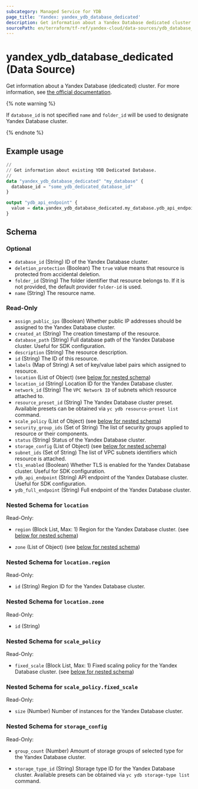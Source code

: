 ```yaml
---
subcategory: Managed Service for YDB
page_title: 'Yandex: yandex_ydb_database_dedicated'
description: Get information about a Yandex Database dedicated cluster.
sourcePath: en/terraform/tf-ref/yandex-cloud/data-sources/ydb_database_dedicated.md
---
```


# yandex_ydb_database_dedicated (Data Source)

Get information about a Yandex Database (dedicated) cluster. For more information, see [the official documentation](https://yandex.cloud/docs/ydb/concepts/serverless_and_dedicated).

{% note warning %}

If `database_id` is not specified `name` and `folder_id` will be used to designate Yandex Database cluster.

{% endnote %}


## Example usage

```terraform
//
// Get information about existing YDB Dedicated Database.
//
data "yandex_ydb_database_dedicated" "my_database" {
  database_id = "some_ydb_dedicated_database_id"
}

output "ydb_api_endpoint" {
  value = data.yandex_ydb_database_dedicated.my_database.ydb_api_endpoint
}
```

<!-- schema generated by tfplugindocs -->
## Schema

### Optional

- `database_id` (String) ID of the Yandex Database cluster.
- `deletion_protection` (Boolean) The `true` value means that resource is protected from accidental deletion.
- `folder_id` (String) The folder identifier that resource belongs to. If it is not provided, the default provider `folder-id` is used.
- `name` (String) The resource name.

### Read-Only

- `assign_public_ips` (Boolean) Whether public IP addresses should be assigned to the Yandex Database cluster.
- `created_at` (String) The creation timestamp of the resource.
- `database_path` (String) Full database path of the Yandex Database cluster. Useful for SDK configuration.
- `description` (String) The resource description.
- `id` (String) The ID of this resource.
- `labels` (Map of String) A set of key/value label pairs which assigned to resource.
- `location` (List of Object) (see [below for nested schema](#nestedatt--location))
- `location_id` (String) Location ID for the Yandex Database cluster.
- `network_id` (String) The `VPC Network ID` of subnets which resource attached to.
- `resource_preset_id` (String) The Yandex Database cluster preset. Available presets can be obtained via `yc ydb resource-preset list` command.
- `scale_policy` (List of Object) (see [below for nested schema](#nestedatt--scale_policy))
- `security_group_ids` (Set of String) The list of security groups applied to resource or their components.
- `status` (String) Status of the Yandex Database cluster.
- `storage_config` (List of Object) (see [below for nested schema](#nestedatt--storage_config))
- `subnet_ids` (Set of String) The list of VPC subnets identifiers which resource is attached.
- `tls_enabled` (Boolean) Whether TLS is enabled for the Yandex Database cluster. Useful for SDK configuration.
- `ydb_api_endpoint` (String) API endpoint of the Yandex Database cluster. Useful for SDK configuration.
- `ydb_full_endpoint` (String) Full endpoint of the Yandex Database cluster.

<a id="nestedatt--location"></a>
### Nested Schema for `location`

Read-Only:

- `region` (Block List, Max: 1) Region for the Yandex Database cluster. (see [below for nested schema](#nestedobjatt--location--region))

- `zone` (List of Object) (see [below for nested schema](#nestedobjatt--location--zone))

<a id="nestedobjatt--location--region"></a>
### Nested Schema for `location.region`

Read-Only:

- `id` (String) Region ID for the Yandex Database cluster.



<a id="nestedobjatt--location--zone"></a>
### Nested Schema for `location.zone`

Read-Only:

- `id` (String)



<a id="nestedatt--scale_policy"></a>
### Nested Schema for `scale_policy`

Read-Only:

- `fixed_scale` (Block List, Max: 1) Fixed scaling policy for the Yandex Database cluster. (see [below for nested schema](#nestedobjatt--scale_policy--fixed_scale))


<a id="nestedobjatt--scale_policy--fixed_scale"></a>
### Nested Schema for `scale_policy.fixed_scale`

Read-Only:

- `size` (Number) Number of instances for the Yandex Database cluster.




<a id="nestedatt--storage_config"></a>
### Nested Schema for `storage_config`

Read-Only:

- `group_count` (Number) Amount of storage groups of selected type for the Yandex Database cluster.

- `storage_type_id` (String) Storage type ID for the Yandex Database cluster. Available presets can be obtained via `yc ydb storage-type list` command.

